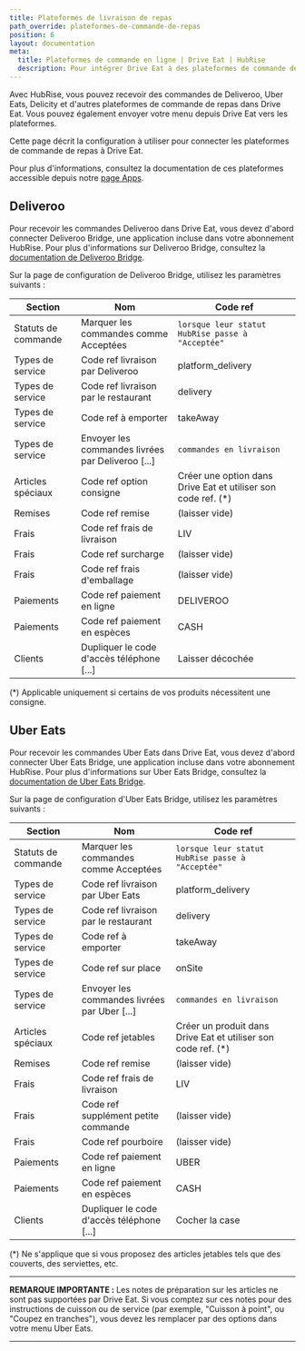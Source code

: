 ```yaml
---
title: Plateformes de livraison de repas
path_override: plateformes-de-commande-de-repas
position: 6
layout: documentation
meta:
  title: Plateformes de commande en ligne | Drive Eat | HubRise
  description: Pour intégrer Drive Eat à des plateformes de commande de repas, vous devez spécifier des codes ref dans la page de configuration de leur bridge.
---
```


Avec HubRise, vous pouvez recevoir des commandes de Deliveroo, Uber Eats, Delicity et d'autres plateformes de commande de repas dans Drive Eat. Vous pouvez également envoyer votre menu depuis Drive Eat vers les plateformes.

Cette page décrit la configuration à utiliser pour connecter les plateformes de commande de repas à Drive Eat.

Pour plus d'informations, consultez la documentation de ces plateformes accessible depuis notre [page Apps](/apps#food-ordering-platforms).

## Deliveroo

Pour recevoir les commandes Deliveroo dans Drive Eat, vous devez d'abord connecter Deliveroo Bridge, une application incluse dans votre abonnement HubRise. Pour plus d'informations sur Deliveroo Bridge, consultez la [documentation de Deliveroo Bridge](/apps/deliveroo/overview).

Sur la page de configuration de Deliveroo Bridge, utilisez les paramètres suivants :

| Section             | Nom                                               | Code ref                                                       |
| ------------------- | ------------------------------------------------- |----------------------------------------------------------------|
| Statuts de commande | Marquer les commandes comme Acceptées             | `lorsque leur statut HubRise passe à "Acceptée"`               |
| Types de service    | Code ref livraison par Deliveroo                  | platform_delivery                                              |
| Types de service    | Code ref livraison par le restaurant              | delivery                                                       |
| Types de service    | Code ref à emporter                               | takeAway                                                       |
| Types de service    | Envoyer les commandes livrées par Deliveroo [...] | `commandes en livraison`                                       |
| Articles spéciaux   | Code ref option consigne                          | Créer une option dans Drive Eat et utiliser son code ref. (\*) |
| Remises             | Code ref remise                                   | (laisser vide)                                                 |
| Frais               | Code ref frais de livraison                       | LIV                                                            |
| Frais               | Code ref surcharge                                | (laisser vide)                                                 |
| Frais               | Code ref frais d'emballage                        | (laisser vide)                                                 |
| Paiements           | Code ref paiement en ligne                        | DELIVEROO                                                      |
| Paiements           | Code ref paiement en espèces                      | CASH                                                           |
| Clients             | Dupliquer le code d'accès téléphone [...]         | Laisser décochée                                               |

(\*) Applicable uniquement si certains de vos produits nécessitent une consigne.

## Uber Eats

Pour recevoir les commandes Uber Eats dans Drive Eat, vous devez d'abord connecter Uber Eats Bridge, une application incluse dans votre abonnement HubRise. Pour plus d'informations sur Uber Eats Bridge, consultez la [documentation de Uber Eats Bridge](/apps/uber-eats/overview).

Sur la page de configuration d'Uber Eats Bridge, utilisez les paramètres suivants :

| Section             | Nom                                          | Code ref                                                       |
| ------------------- | -------------------------------------------- |----------------------------------------------------------------|
| Statuts de commande | Marquer les commandes comme Acceptées        | `lorsque leur statut HubRise passe à "Acceptée"`                  |
| Types de service    | Code ref livraison par Uber Eats             | platform_delivery                                              |
| Types de service    | Code ref livraison par le restaurant         | delivery                                                       |
| Types de service    | Code ref à emporter                          | takeAway                                                       |
| Types de service    | Code ref sur place                           | onSite                                                         |
| Types de service    | Envoyer les commandes livrées par Uber [...] | `commandes en livraison`                                       |
| Articles spéciaux   | Code ref jetables                            | Créer un produit dans Drive Eat et utiliser son code ref. (\*) |
| Remises             | Code ref remise                              | (laisser vide)                                                 |
| Frais               | Code ref frais de livraison                  | LIV                                                            |
| Frais               | Code ref supplément petite commande          | (laisser vide)                                                 |
| Frais               | Code ref pourboire                           | (laisser vide)                                                 |
| Paiements           | Code ref paiement en ligne                   | UBER                                                           |
| Paiements           | Code ref paiement en espèces                 | CASH                                                           |
| Clients             | Dupliquer le code d'accès téléphone [...]    | Cocher la case                                                 |

(\*) Ne s'applique que si vous proposez des articles jetables tels que des couverts, des serviettes, etc.

---

**REMARQUE IMPORTANTE :** Les notes de préparation sur les articles ne sont pas supportées par Drive Eat. Si vous comptez sur ces notes pour des instructions de cuisson ou de service (par exemple, "Cuisson à point", ou "Coupez en tranches"), vous devez les remplacer par des options dans votre menu Uber Eats.

---
